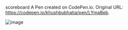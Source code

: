 scoreboard
A Pen created on CodePen.io. Original URL: https://codepen.io/khushbubhatia/pen/LYmaBeb.

![image](https://user-images.githubusercontent.com/78305083/196004278-435ee0d2-a54a-444c-8cb6-89ac453e0881.png)

